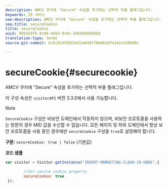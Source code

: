 ```yaml
---
description: AMCV 쿠키에 "Secure" 속성을 추가하는 선택적 부울 플래그입니다.
keywords: ID 서비스
seo-description: AMCV 쿠키에 "Secure" 속성을 추가하는 선택적 부울 플래그입니다.
seo-title: secureCookie
title: secureCookie
uuid: 995d19f6-9c9d-4493-9c9c-545b0b5696b0
translation-type: tm+mt
source-git-commit: bc5c81455023e22e64877bb861dfe141e158599c

---
```



# secureCookie{#securecookie}

AMCV 쿠키에 "Secure" 속성을 추가하는 선택적 부울 플래그입니다.

이 구성 속성은 `visitorAPI` 버전 3.3.0에서 사용 가능합니다.

>[!NOTE]
>
>`SecureCookie` 구성은 비보안 도메인에서 작동하지 않으며, 비보안 프로토콜을 사용하는 방문의 경우 MID 값을 수신할 수 없습니다. 모든 페이지 및 하위 도메인에서 항상 보안 프로토콜을 사용 중인 경우에만 `secureCookie` 구성을 `true`로 설정해야 합니다.

**구문:** `secureCookie: true | false` (기본값)

**코드 샘플**

```js
var visitor = Visitor.getInstance("INSERT-MARKETING-CLOUD-ID-HERE",{ 
 
        //Set secure cookie property 
        secureCookie: true 
 });
```

